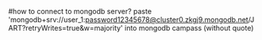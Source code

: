 #how to connect to mongodb server?
paste 'mongodb+srv://user_1:password12345678@cluster0.zkgj9.mongodb.net/JART?retryWrites=true&w=majority' into mongodb campass (without quote)